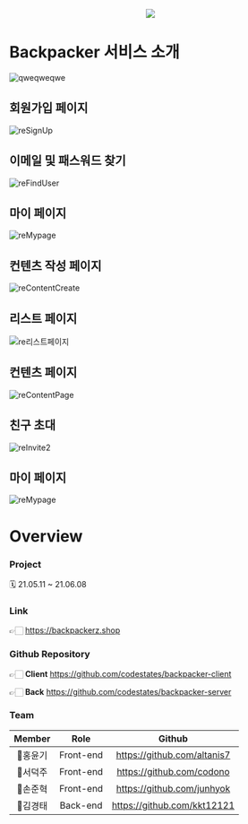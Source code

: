 <p align="center"><img src="https://images.velog.io/images/altanis7/post/002874b6-45cc-4b51-8058-a1160fa7685c/%EB%B0%B1%ED%8C%A9%EC%BB%A4%EB%A1%9C%EA%B3%A0.png" /></p>

# Backpacker 서비스 소개
![qweqweqwe](https://user-images.githubusercontent.com/76761615/120923140-f3910c80-c707-11eb-9d7e-df1d3315943b.gif)


## 회원가입 페이지
![reSignUp](https://user-images.githubusercontent.com/76761615/121054313-31b92980-c7f7-11eb-80ae-f4d7706eaccf.gif)

## 이메일 및 패스워드 찾기
![reFindUser](https://user-images.githubusercontent.com/76761615/121054652-878dd180-c7f7-11eb-8410-cb66921b4919.gif)

## 마이 페이지
![reMypage](https://user-images.githubusercontent.com/76761615/121054020-e868da00-c7f6-11eb-858c-01fe4ba3e814.gif)

## 컨텐츠 작성 페이지
![reContentCreate](https://user-images.githubusercontent.com/76761615/121054985-d63b6b80-c7f7-11eb-9700-a5a251687352.gif)

## 리스트 페이지
![re리스트페이지](https://user-images.githubusercontent.com/76761615/121052684-92dffd80-c7f5-11eb-9023-7319e491bf60.gif)

## 컨텐츠 페이지
![reContentPage](https://user-images.githubusercontent.com/76761615/121053258-20235200-c7f6-11eb-982c-e7927427822b.gif)

## 친구 초대 
![reInvite2](https://user-images.githubusercontent.com/76761615/121053760-a5a70200-c7f6-11eb-8ad3-309610e2d5a7.gif)

## 마이 페이지
![reMypage](https://user-images.githubusercontent.com/76761615/121054020-e868da00-c7f6-11eb-858c-01fe4ba3e814.gif)











# Overview

### Project
🗓 21.05.11 ~ 21.06.08

### Link
👉🏻 https://backpackerz.shop

### Github Repository
👉🏻 **Client** https://github.com/codestates/backpacker-client

👉🏻 **Back** https://github.com/codestates/backpacker-server

### Team
|Member|Role|Github|
|:---:|:---:|:---:|
|🤴홍윤기|Front-end|https://github.com/altanis7|
|🤵서덕주|Front-end|https://github.com/codono|
|🤵‍손준혁|Front-end|https://github.com/junhyok|
|🤵‍김경태|Back-end|https://github.com/kkt12121|

